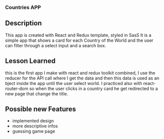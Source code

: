 ### Countries APP

## Description

This app is created with React and  Redux template, styled in SasS
It is a simple app that shows a card for each Country of the World and the user can filter through a select input and a search box.

## Lesson Learned
this is the first app I make with react and redux toolkit combined, I use the reducer for the API call where I get the data and then this data is used as an bject inside the app until the user select world.
I practiced also with react-router-dom so when the user clicks in a country card he get redirected to a new page that change the title.

## Possible new Features

- implemented design
- more descriptive infos
- guessing game page
